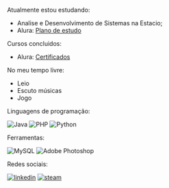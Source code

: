 Atualmente estou estudando:

- Analise e Desenvolvimento de Sistemas na Estacio;
- Alura: [Plano de estudo](https://cursos.alura.com.br/user/luizaki/planos-de-estudo)

Cursos concluidos:

- Alura: [Certificados](https://cursos.alura.com.br/user/luizaki)

No meu tempo livre:
- Leio
- Escuto músicas
- Jogo

Linguagens de programação:

![Java](https://img.shields.io/badge/java-%23ED8B00.svg?style=for-the-badge&logo=java&logoColor=white) ![PHP](https://img.shields.io/badge/php-%23777BB4.svg?style=for-the-badge&logo=php&logoColor=white) 
![Python](https://img.shields.io/badge/python-3670A0?style=for-the-badge&logo=python&logoColor=ffdd54)

Ferramentas:

![MySQL](https://img.shields.io/badge/mysql-%2300f.svg?style=for-the-badge&logo=mysql&logoColor=white) 
![Adobe Photoshop](https://img.shields.io/badge/adobe%20photoshop-%2331A8FF.svg?style=for-the-badge&logo=adobe%20photoshop&logoColor=white)

Redes sociais:

[![linkedin](https://img.shields.io/badge/LinkedIn-0077B5?style=for-the-badge&logo=linkedin&logoColor=white)](https://www.linkedin.com/in/luiz-alexandre-masuzaki-da-silva-688b87249/) 
[![steam](https://img.shields.io/badge/Steam-005C84?style=for-the-badge&logo=steam&logoColor=white)](https://steamcommunity.com/id/L-Alexandre//)
